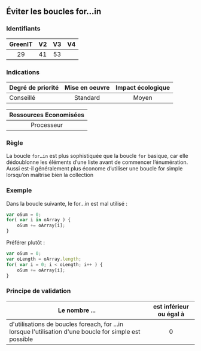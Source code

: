 ## Éviter les boucles for...in

### Identifiants

| GreenIT |  V2  |  V3  |  V4  |
|:-------:|:----:|:----:|:----:|
|   29   | 41  | 53  |      |

### Indications

| Degré de priorité |      Mise en oeuvre       |  Impact écologique    | 
|-------------------|:-------------------------:|:---------------------:|
| Conseillé         |  Standard                 | Moyen                 | 


|Ressources Economisées                                      |
|:----------------------------------------------------------:|
|  Processeur |

### Règle

La boucle `for…in` est plus sophistiquée que la boucle `for` basique, car elle dédoublonne les éléments d’une liste avant de commencer l’énumération. Aussi est-il généralement plus économe d’utiliser une boucle for simple lorsqu’on maîtrise bien la collection

### Exemple

Dans la boucle suivante, le for…in est mal utilisé :
```javascript
var oSum = 0;
for( var i in oArray ) {
    oSum += oArray[i];
}
```
Préférer plutôt :
```javascript
var oSum = 0;
var oLength = oArray.length;
for( var i = 0; i < oLength; i++ ) {
    oSum += oArray[i];
}
```
### Principe de validation

| Le nombre ...     | est inférieur ou égal à   |  
|-------------------|:-------------------------:|
| d'utilisations de boucles foreach, for ...in lorsque l'utilisation d'une boucle for simple est possible  | 0  |
